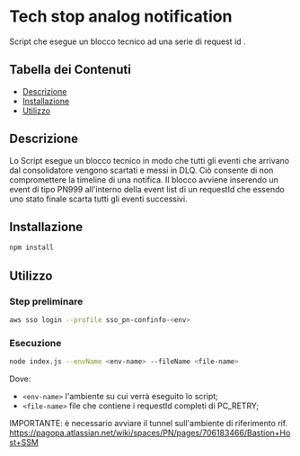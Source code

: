 # Tech stop analog notification

Script che esegue un blocco tecnico ad una serie di request id .

## Tabella dei Contenuti

- [Descrizione](#descrizione)
- [Installazione](#installazione)
- [Utilizzo](#utilizzo)

## Descrizione
Lo Script esegue un blocco tecnico in modo che tutti gli eventi che arrivano dal consolidatore vengono scartati e messi in DLQ.
Ciò consente di non compromettere la timeline di una notifica.
Il blocco avviene inserendo un event di tipo PN999 all'interno della event list di un requestId che essendo uno stato finale scarta tutti gli eventi successivi.
## Installazione

```bash
npm install
```

## Utilizzo
### Step preliminare

```bash
aws sso login --profile sso_pn-confinfo-<env>
```

### Esecuzione
```bash
node index.js --envName <env-name> --fileName <file-name>
```
Dove:
- `<env-name>` l'ambiente su cui verrà eseguito lo script;
- `<file-name>` file che contiene i requestId completi di PC_RETRY;

IMPORTANTE: è necessario avviare il tunnel sull'ambiente di riferimento rif. https://pagopa.atlassian.net/wiki/spaces/PN/pages/706183466/Bastion+Host+SSM

